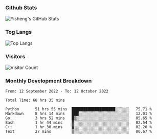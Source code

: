 ### Github Stats
![Yisheng's GitHub Stats](https://github-readme-stats-9qabuvhk1-gongyisheng.vercel.app/api?username=gongyisheng&count_private=true&show_icons=true)
### Tog Langs
![Top Langs](https://github-readme-stats-9qabuvhk1-gongyisheng.vercel.app/api/top-langs/?username=gongyisheng&layout=compact)
### Visitors
![Visitor Count](https://profile-counter.glitch.me/gongyisheng/count.svg)
### Monthly Development Breakdown
<!--START_SECTION:waka-->

```text
From: 12 September 2022 - To: 12 October 2022

Total Time: 68 hrs 35 mins

Python       51 hrs 55 mins  ███████████████████░░░░░░   75.71 %
Markdown     8 hrs 14 mins   ███░░░░░░░░░░░░░░░░░░░░░░   12.01 %
Go           3 hrs 52 mins   █▒░░░░░░░░░░░░░░░░░░░░░░░   05.65 %
Bash         1 hr 44 mins    ▓░░░░░░░░░░░░░░░░░░░░░░░░   02.54 %
C++          1 hr 30 mins    ▓░░░░░░░░░░░░░░░░░░░░░░░░   02.20 %
Text         27 mins         ▒░░░░░░░░░░░░░░░░░░░░░░░░   00.67 %
```

<!--END_SECTION:waka-->
